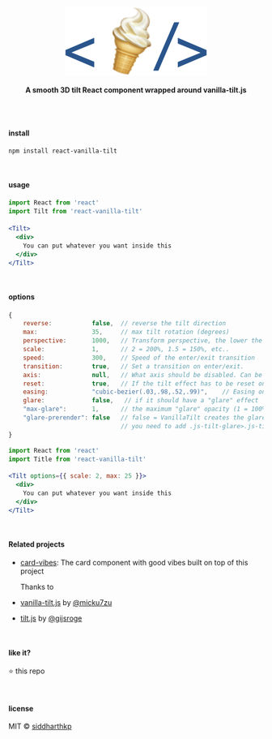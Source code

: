 <p align="center">
  <img src="logo.png"/>
  <br><br>
  <b>A smooth 3D tilt React component wrapped around vanilla-tilt.js</b>
  <br><br>
</p>

&nbsp;

#### install

```
npm install react-vanilla-tilt
```

&nbsp;

#### usage

```jsx
import React from 'react'
import Tilt from 'react-vanilla-tilt'

<Tilt>
  <div>
    You can put whatever you want inside this
  </div>
</Tilt>
```

&nbsp;

#### options

```js
{
    reverse:           false,  // reverse the tilt direction
    max:               35,     // max tilt rotation (degrees)
    perspective:       1000,   // Transform perspective, the lower the more extreme the tilt gets.
    scale:             1,      // 2 = 200%, 1.5 = 150%, etc..
    speed:             300,    // Speed of the enter/exit transition
    transition:        true,   // Set a transition on enter/exit.
    axis:              null,   // What axis should be disabled. Can be X or Y.
    reset:             true,   // If the tilt effect has to be reset on exit.
    easing:            "cubic-bezier(.03,.98,.52,.99)",    // Easing on enter/exit.
    glare:             false,   // if it should have a "glare" effect
    "max-glare":       1,      // the maximum "glare" opacity (1 = 100%, 0.5 = 50%)
    "glare-prerender": false   // false = VanillaTilt creates the glare elements for you, otherwise
                               // you need to add .js-tilt-glare>.js-tilt-glare-inner by yourself
}
```

```jsx
import React from 'react'
import Title from 'react-vanilla-tilt'

<Tilt options={{ scale: 2, max: 25 }}>
  <div>
    You can put whatever you want inside this
  </div>
</Tilt>
```

&nbsp;

#### Related projects

- [card-vibes](https://github.com/siddharthkp/card-vibes): The card component with good vibes built on top of this project

  Thanks to
- [vanilla-tilt.js](https://github.com/micku7zu/vanilla-tilt.js) by [@micku7zu](https://github.com/micku7zu)
- [tilt.js](https://github.com/gijsroge/tilt.js) by [@gijsroge](https://github.com/gijsroge)

&nbsp;

#### like it?

:star: this repo

&nbsp;

#### license

MIT © [siddharthkp](https://github.com/siddharthkp)
